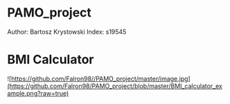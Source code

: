 # PAMO_project

Author: Bartosz Krystowski
Index: s19545

# BMI Calculator
![https://github.com/Falron98//PAMO_project/master/image.jpg](https://github.com/Falron98/PAMO_project/blob/master/BMI_calculator_example.png?raw=true)
